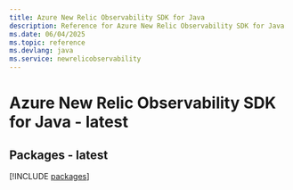 ```yaml
---
title: Azure New Relic Observability SDK for Java
description: Reference for Azure New Relic Observability SDK for Java
ms.date: 06/04/2025
ms.topic: reference
ms.devlang: java
ms.service: newrelicobservability
---
```

# Azure New Relic Observability SDK for Java - latest
## Packages - latest
[!INCLUDE [packages](new-relic-observability-index.md)]
